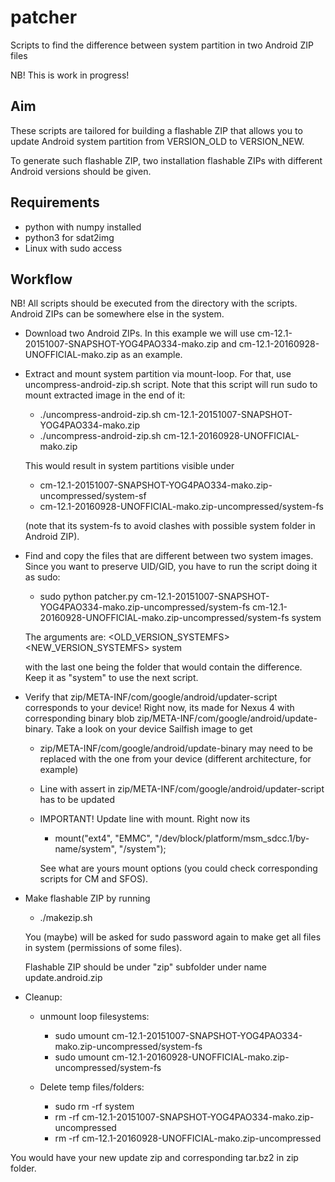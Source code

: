 # patcher
Scripts to find the difference between system partition in two Android ZIP files

NB! This is work in progress!

## Aim

These scripts are tailored for building a flashable ZIP that allows
you to update Android system partition from VERSION_OLD to
VERSION_NEW.

To generate such flashable ZIP, two installation flashable ZIPs with
different Android versions should be given.

## Requirements

* python with numpy installed
* python3 for sdat2img
* Linux with sudo access


## Workflow

NB! All scripts should be executed from the directory with the
scripts. Android ZIPs can be somewhere else in the system.

* Download two Android ZIPs. In this example we will use
  cm-12.1-20151007-SNAPSHOT-YOG4PAO334-mako.zip and
  cm-12.1-20160928-UNOFFICIAL-mako.zip as an example.

* Extract and mount system partition via mount-loop. For that, use
  uncompress-android-zip.sh script. Note that this script will run
  sudo to mount extracted image in the end of it:

  * ./uncompress-android-zip.sh cm-12.1-20151007-SNAPSHOT-YOG4PAO334-mako.zip
  * ./uncompress-android-zip.sh cm-12.1-20160928-UNOFFICIAL-mako.zip

  This would result in system partitions visible under
  
  * cm-12.1-20151007-SNAPSHOT-YOG4PAO334-mako.zip-uncompressed/system-sf
  * cm-12.1-20160928-UNOFFICIAL-mako.zip-uncompressed/system-fs

  (note that its system-fs to avoid clashes with possible system
  folder in Android ZIP).

* Find and copy the files that are different between two system
  images. Since you want to preserve UID/GID, you have to run the
  script doing it as sudo:

  * sudo python patcher.py cm-12.1-20151007-SNAPSHOT-YOG4PAO334-mako.zip-uncompressed/system-fs cm-12.1-20160928-UNOFFICIAL-mako.zip-uncompressed/system-fs system

  The arguments are: <OLD_VERSION_SYSTEMFS> <NEW_VERSION_SYSTEMFS> system

  with the last one being the folder that would contain the
  difference. Keep it as "system" to use the next script.

* Verify that zip/META-INF/com/google/android/updater-script
  corresponds to your device! Right now, its made for Nexus 4 with
  corresponding binary blob
  zip/META-INF/com/google/android/update-binary. Take a look on your
  device Sailfish image to get 

  * zip/META-INF/com/google/android/update-binary may need to be replaced
    with the one from your device (different architecture, for example)

  * Line with assert in zip/META-INF/com/google/android/updater-script
    has to be updated

  * IMPORTANT! Update line with mount. Right now its

    * mount("ext4", "EMMC", "/dev/block/platform/msm_sdcc.1/by-name/system", "/system");

    See what are yours mount options (you could check corresponding
    scripts for CM and SFOS).


* Make flashable ZIP by running

  * ./makezip.sh

  You (maybe) will be asked for sudo password again to make get all
  files in system (permissions of some files).

  Flashable ZIP should be under "zip" subfolder under name update.android.zip

* Cleanup:

  * unmount loop filesystems:
    * sudo umount cm-12.1-20151007-SNAPSHOT-YOG4PAO334-mako.zip-uncompressed/system-fs
    * sudo umount cm-12.1-20160928-UNOFFICIAL-mako.zip-uncompressed/system-fs

  * Delete temp files/folders:
    * sudo rm -rf system
    * rm -rf cm-12.1-20151007-SNAPSHOT-YOG4PAO334-mako.zip-uncompressed
    * rm -rf cm-12.1-20160928-UNOFFICIAL-mako.zip-uncompressed

 You would have your new update zip and corresponding tar.bz2 in zip
 folder.
  